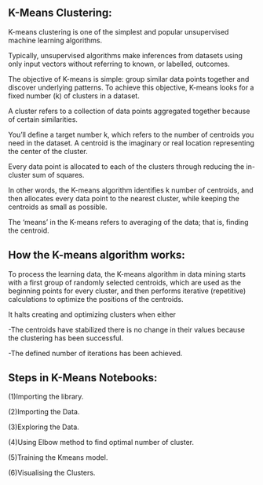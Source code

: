 ## K-Means Clustering:
K-means clustering is one of the simplest and popular unsupervised machine learning algorithms.

Typically, unsupervised algorithms make inferences from datasets using only input vectors without referring to known, or labelled, outcomes.

The objective of K-means is simple: group similar data points together and discover underlying patterns. To achieve this objective, K-means looks for a fixed number (k) of clusters in a dataset.

A cluster refers to a collection of data points aggregated together because of certain similarities.

You’ll define a target number k, which refers to the number of centroids you need in the dataset. A centroid is the imaginary or real location representing the center of the cluster.

Every data point is allocated to each of the clusters through reducing the in-cluster sum of squares.

In other words, the K-means algorithm identifies k number of centroids, and then allocates every data point to the nearest cluster, while keeping the centroids as small as possible.

The ‘means’ in the K-means refers to averaging of the data; that is, finding the centroid.

## How the K-means algorithm works:

To process the learning data, the K-means algorithm in data mining starts with a first group of randomly selected centroids, which are used as the beginning points for every cluster, and then performs iterative (repetitive) calculations to optimize the positions of the centroids.

It halts creating and optimizing clusters when either

-The centroids have stabilized there is no change in their values because the clustering has been successful.

-The defined number of iterations has been achieved.

## Steps in K-Means Notebooks:
(1)Importing the library.

(2)Importing the Data.

(3)Exploring the Data.

(4)Using Elbow method to find optimal number of cluster.

(5)Training the Kmeans model.

(6)Visualising the Clusters.
